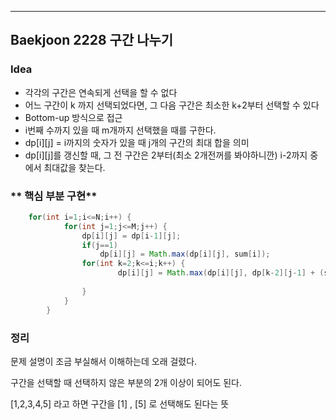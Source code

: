 ---
## Baekjoon 2228 구간 나누기
### **Idea**
* 각각의 구간은 연속되게 선택을 할 수 없다
* 어느 구간이 k 까지 선택되었다면, 그 다음 구간은 최소한 k+2부터 선택할 수 있다
* Bottom-up 방식으로 접근
* i번째 수까지 있을 때 m개까지 선택했을 때를 구한다.
* dp[i][j] = i까지의 숫자가 있을 때 j개의 구간의 최대 합을 의미
* dp[i][j]를 갱신할 때, 그 전 구간은 2부터(최소 2개전꺼를 봐야하니깐) i-2까지 중에서 최대값을 찾는다. 

### ** 핵심 부분 구현**
```java
	for(int i=1;i<=N;i++) {
			for(int j=1;j<=M;j++) {
				dp[i][j] = dp[i-1][j];
				if(j==1)
					dp[i][j] = Math.max(dp[i][j], sum[i]);
				for(int k=2;k<=i;k++) {
						dp[i][j] = Math.max(dp[i][j], dp[k-2][j-1] + (sum[i] - sum[k-1]));				
						
				}
			}
		}
```

### 정리
문제 설명이 조금 부실해서 이해하는데 오래 걸렸다.

구간을 선택할 때 선택하지 않은 부분의 2개 이상이 되어도 된다.

[1,2,3,4,5] 라고 하면 구간을 [1] , [5] 로 선택해도 된다는 뜻
